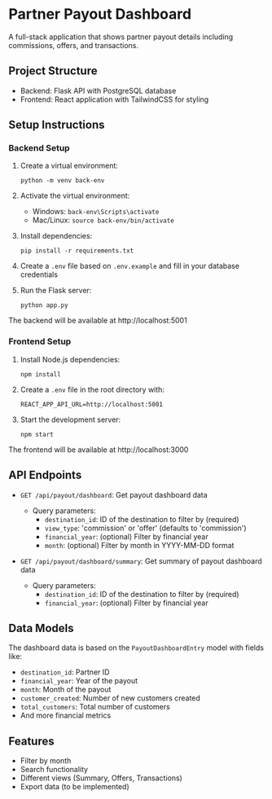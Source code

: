 # Partner Payout Dashboard

A full-stack application that shows partner payout details including commissions, offers, and transactions.

## Project Structure

- Backend: Flask API with PostgreSQL database
- Frontend: React application with TailwindCSS for styling

## Setup Instructions

### Backend Setup

1. Create a virtual environment:
   ```
   python -m venv back-env
   ```

2. Activate the virtual environment:
   - Windows: `back-env\Scripts\activate`
   - Mac/Linux: `source back-env/bin/activate`

3. Install dependencies:
   ```
   pip install -r requirements.txt
   ```

4. Create a `.env` file based on `.env.example` and fill in your database credentials

5. Run the Flask server:
   ```
   python app.py
   ```

The backend will be available at http://localhost:5001

### Frontend Setup

1. Install Node.js dependencies:
   ```
   npm install
   ```

2. Create a `.env` file in the root directory with:
   ```
   REACT_APP_API_URL=http://localhost:5001
   ```

3. Start the development server:
   ```
   npm start
   ```

The frontend will be available at http://localhost:3000

## API Endpoints

- `GET /api/payout/dashboard`: Get payout dashboard data
  - Query parameters:
    - `destination_id`: ID of the destination to filter by (required)
    - `view_type`: 'commission' or 'offer' (defaults to 'commission')
    - `financial_year`: (optional) Filter by financial year
    - `month`: (optional) Filter by month in YYYY-MM-DD format

- `GET /api/payout/dashboard/summary`: Get summary of payout dashboard data
  - Query parameters:
    - `destination_id`: ID of the destination to filter by (required)
    - `financial_year`: (optional) Filter by financial year

## Data Models

The dashboard data is based on the `PayoutDashboardEntry` model with fields like:
- `destination_id`: Partner ID
- `financial_year`: Year of the payout
- `month`: Month of the payout
- `customer_created`: Number of new customers created
- `total_customers`: Total number of customers
- And more financial metrics

## Features

- Filter by month
- Search functionality
- Different views (Summary, Offers, Transactions)
- Export data (to be implemented)